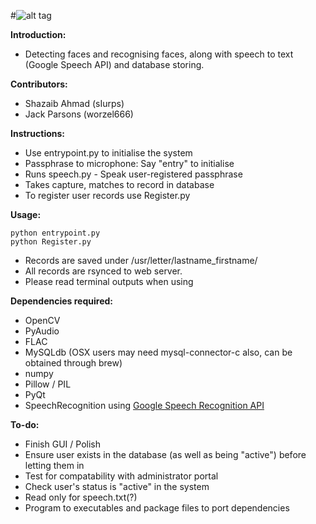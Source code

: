 #![alt tag](http://i.imgur.com/FFLYOQt.png)

**Introduction:**
* Detecting faces and recognising faces, along with speech to text (Google Speech API) and database storing. 

**Contributors:**
* Shazaib Ahmad (sIurps)
* Jack Parsons  (worzel666)

**Instructions:**
* Use entrypoint.py to initialise the system
* Passphrase to microphone: Say "entry" to initialise 
* Runs speech.py - Speak user-registered passphrase
* Takes capture, matches to record in database
* To register user records use Register.py

**Usage:**

	python entrypoint.py
	python Register.py
	

* Records are saved under /usr/letter/lastname_firstname/
* All records are rsynced to web server. 
* Please read terminal outputs when using
	
**Dependencies required:**
* OpenCV
* PyAudio
* FLAC
* MySQLdb (OSX users may need mysql-connector-c also, can be obtained through brew)
* numpy
* Pillow / PIL
* PyQt 
* SpeechRecognition using [Google Speech Recognition API](https://pypi.python.org/pypi/SpeechRecognition/)

**To-do:**
* Finish GUI / Polish
* Ensure user exists in the database (as well as being "active") before letting them in
* Test for compatability with administrator portal
* Check user's status is "active" in the system
* Read only for speech.txt(?)
* Program to executables and package files to port dependencies 





